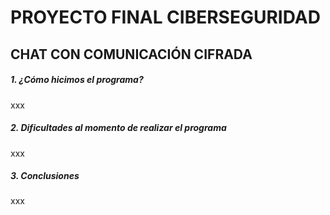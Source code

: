 # PROYECTO FINAL CIBERSEGURIDAD

## CHAT CON COMUNICACIÓN CIFRADA

##### 1. ¿Cómo hicimos el programa?

xxx

##### 2. Dificultades al momento de realizar el programa

xxx

##### 3. Conclusiones

xxx
